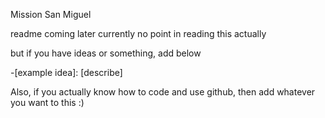 Mission San Miguel

readme coming later
currently no point in reading this actually

but if you have ideas or something, add below

-[example idea]: [describe]

Also, if you actually know how to code and use github, then add whatever you want to this :)
